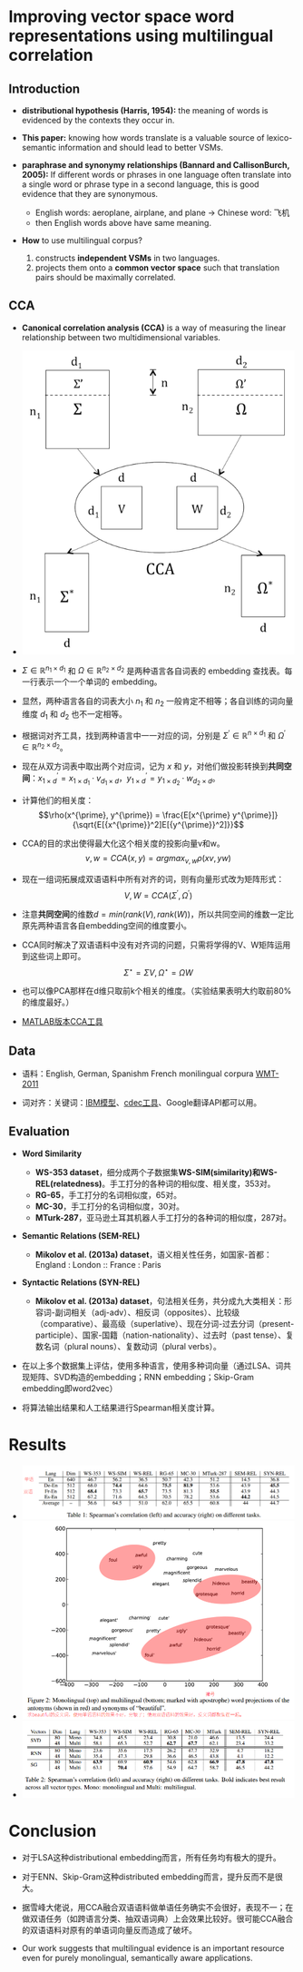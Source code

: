 # Improving vector space word representations using multilingual correlation

## Introduction

* **distributional hypothesis (Harris, 1954):**  the meaning of words is evidenced by the contexts they occur in.

* **This paper:** knowing how words translate is a valuable source of lexico-semantic information and should lead to better VSMs.

* **paraphrase and synonymy relationships (Bannard and CallisonBurch, 2005):** If different words or phrases in one language often translate into a single word or phrase type in a second language, this is good evidence that they are synonymous.
    * English words: aeroplane, airplane, and plane -> Chinese word: 飞机
    * then English words above have same meaning.

* **How** to use multilingual corpus?
    1. constructs **independent VSMs** in two languages.
    2. projects them onto a **common vector space** such that translation pairs should be maximally correlated. 

## CCA

* **Canonical correlation analysis (CCA)** is a way of measuring the linear relationship between two multidimensional variables.

* ![CCA](./CCA.png)

* $\Sigma \in \mathbb{R}^{n_1 \times d_1}$ 和 $\Omega \in \mathbb{R}^{n_2 \times d_2}$ 是两种语言各自词表的 embedding 查找表。每一行表示一个一个单词的 embedding。
* 显然，两种语言各自的词表大小 $n_1$ 和 $n_2$ 一般肯定不相等；各自训练的词向量维度 $d_1$ 和 $d_2$ 也不一定相等。
* 根据词对齐工具，找到两种语言中一一对应的词，分别是 $\Sigma ^{\prime} \in \mathbb{R}^{n \times d_1}$ 和 $\Omega ^{\prime} \in \mathbb{R}^{n_2 \times d_2}$。
* 现在从双方词表中取出两个对应词，记为 $x$ 和 $y$，对他们做投影转换到**共同空间**：$x_{1 \times d}^{\prime} = x_{1 \times d_1} \cdot v_{d_1 \times d}$，$y_{1 \times d}^{\prime} = y_{1 \times d_2} \cdot w_{d_2 \times d}$。
* 计算他们的相关度：
$$\rho(x^{\prime}, y^{\prime}) = \frac{E[x^{\prime} y^{\prime}]}{\sqrt{E[{x^{\prime}}^2]E[{y^{\prime}}^2]}}$$
* CCA的目的求出使得最大化这个相关度的投影向量v和w。
$$v, w = CCA(x,y)=argmax_{v,w} \rho(xv, yw)$$
* 现在一组词拓展成双语语料中所有对齐的词，则有向量形式改为矩阵形式：
$$V,W = CCA(\Sigma^{\prime}, \Omega^{\prime})$$
* 注意**共同空间**的维数$d=min(rank(V), rank(W))$，所以共同空间的维数一定比原先两种语言各自embedding空间的维度要小。
* CCA同时解决了双语语料中没有对齐词的问题，只需将学得的V、W矩阵运用到这些词上即可。
$$\Sigma^{\star} = \Sigma V, \Omega^{\star} = \Omega W$$
* 也可以像PCA那样在d维只取前k个相关的维度。（实验结果表明大约取前80%的维度最好。）
* [MATLAB版本CCA工具](http://www.mathworks.com/help/stats/canoncorr.html)

## Data

* 语料：English, German, Spanishm French monilingual corpura [WMT-2011](http://www.statmt.org/wmt11/)

* 词对齐：关键词：[IBM模型](https://en.wikipedia.org/wiki/IBM_alignment_models)、[cdec工具](http://www.cdec-decoder.org/guide/fast_align.html)、Google翻译API都可以用。

## Evaluation

* **Word Similarity**
    * **WS-353 dataset**，细分成两个子数据集**WS-SIM(similarity)**和**WS-REL(relatedness)**。手工打分的各种词的相似度、相关度，353对。
    * **RG-65**，手工打分的名词相似度，65对。
    * **MC-30**，手工打分的名词相似度，30对。
    * **MTurk-287**，亚马逊土耳其机器人手工打分的各种词的相似度，287对。

* **Semantic Relations (SEM-REL)**
    * **Mikolov et al. (2013a) dataset**，语义相关性任务，如国家-首都：England : London :: France : Paris

* **Syntactic Relations (SYN-REL)**
    * **Mikolov et al. (2013a) dataset**，句法相关任务，共分成九大类相关：形容词-副词相关（adj-adv）、相反词（opposites）、比较级（comparative）、最高级（superlative）、现在分词-过去分词（present-participle）、国家-国籍（nation-nationality）、过去时（past tense）、复数名词（plural nouns）、复数动词（plural verbs）。

* 在以上多个数据集上评估，使用多种语言，使用多种词向量（通过LSA、词共现矩阵、SVD构造的embedding；RNN embedding；Skip-Gram embedding即word2vec）

* 将算法输出结果和人工结果进行Spearman相关度计算。

# Results

* ![table1](./table1.png)
* ![figure2](./figure2.png)
* ![table2](./table2.png)

# Conclusion

* 对于LSA这种distributional embedding而言，所有任务均有极大的提升。
* 对于ENN、Skip-Gram这种distributed embedding而言，提升反而不是很大。
* 据雪峰大佬说，用CCA融合双语语料做单语任务确实不会很好，表现不一；在做双语任务（如跨语言分类、抽双语词典）上会效果比较好。很可能CCA融合的双语语料对原有的单语词向量反而造成了破坏。

* Our work suggests that multilingual evidence is an important resource even for purely monolingual, semantically aware applications.
